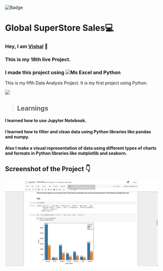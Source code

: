 ![Badge](https://img.shields.io/badge/Project--18-Global--SuperStore-blue)
# Global SuperStore Sales💻
### Hey, I am [**Vishal**](https://www.linkedin.com/in/vishal-kumar-62146b230/) 🙂 
### This is  my 18th live Project.
### I made this project using ![Ms Excel and Python](https://img.shields.io/badge/Excel%20%26-Python%20-blue)

This is my fifth Data Analysis Project. 
It is my first project using Python.

![](./screenshot/undraw_programmer_re_owql.svg)

 >## Learnings

  #### I learned how to use Jupyter Notebook.

 #### I learned how to filter and clean data using Python libraries like pandas and numpy.

 #### Also I make a visual representation of data using different types of charts and formats in Python libraries like matplotlib and seaborn. 


## Screenshot of the Project 👇
![](/Screenshot%202023-06-04%20090344.png)




